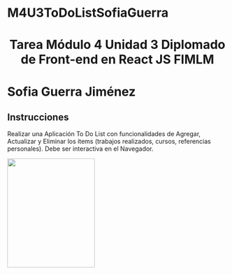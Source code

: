 # M4U3ToDoListSofiaGuerra

<h1><p align="center">Tarea Módulo 4 Unidad 3 Diplomado de Front-end en React JS FIMLM</p></h1>
<h1><p>Sofia Guerra Jiménez</p></h1>

<summary><h2><width="28" /> Instrucciones </h2></summary>
Realizar una Aplicación To Do List con funcionalidades de Agregar, Actualizar y Eliminar los ítems (trabajos realizados, cursos, referencias personales). Debe ser interactiva en el Navegador.
<p> </p>

<a href="url"><img src="http://url.to/image.png](https://user-images.githubusercontent.com/61593038/189460754-989a144c-7c51-4cff-b715-797fb4ed0a93.jpg" align="left" height="250" width="200" ></a>
